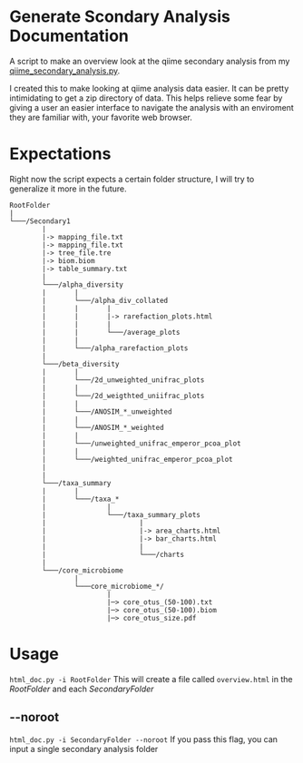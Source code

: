 Generate Scondary Analysis Documentation
========================================

A script to make an overview look at the qiime secondary analysis from my [qiime_secondary_analysis.py](https://github.com/gblanchard4/qiime_secondary_analysis).  
  
I created this to make looking at qiime analysis data easier. It can be pretty intimidating to get a zip directory of data. This helps relieve some fear by giving a user an easier interface to navigate the analysis with an enviroment they are familiar with, your favorite web browser. 



# Expectations  
Right now the script expects a certain folder structure, I will try to generalize it more in the future.

```
RootFolder
|
└───/Secondary1
		|
		|->	mapping_file.txt
		|->	mapping_file.txt
		|->	tree_file.tre
		|->	biom.biom
		|->	table_summary.txt
		|
		└───/alpha_diversity
		|		|
		|		└───/alpha_div_collated
		|		|		|
		|		|		|-> rarefaction_plots.html
		|		|		|
		|		|		└───/average_plots	
		|		|
		|		└───/alpha_rarefaction_plots
		|
		└───/beta_diversity
		|		|
		|		└───/2d_unweighted_unifrac_plots
		|		|
		|		└───/2d_weigthted_uniifrac_plots
		|		|
		|		└───/ANOSIM_*_unweighted
		|		|
		|		└───/ANOSIM_*_weighted
		|		|
		|		└───/unweighted_unifrac_emperor_pcoa_plot
		|		|
		|		└───/weighted_unifrac_emperor_pcoa_plot
		|		
		|
		└───/taxa_summary
		|		|
		|		└───/taxa_*
		|				|
		|				└───/taxa_summary_plots
		|						|
		|						|-> area_charts.html
		|						|-> bar_charts.html
		|						|
		|						└───/charts
		|
		└───/core_microbiome
				|
				└───core_microbiome_*/
						|
						|─> core_otus_(50-100).txt
						|─> core_otus_(50-100).biom
						|─> core_otus_size.pdf

```
# Usage 
`html_doc.py -i RootFolder` 
This will create a file called `overview.html` in the *RootFolder* and each *SecondaryFolder*
## --noroot
`html_doc.py -i SecondaryFolder --noroot` 
If you pass this flag, you can input a single secondary analysis folder
